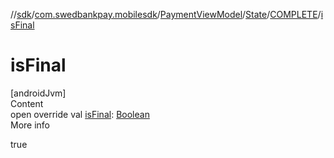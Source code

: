 //[sdk](../../../../../index.md)/[com.swedbankpay.mobilesdk](../../../index.md)/[PaymentViewModel](../../index.md)/[State](../index.md)/[COMPLETE](index.md)/[isFinal](is-final.md)



# isFinal  
[androidJvm]  
Content  
open override val [isFinal](is-final.md): [Boolean](https://kotlinlang.org/api/latest/jvm/stdlib/kotlin/-boolean/index.html)  
More info  


true

  



